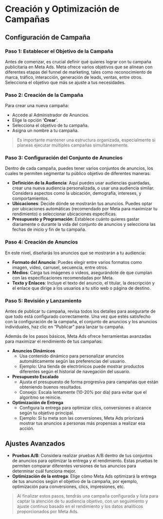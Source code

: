# Creación y Optimización de Campañas

## Configuración de Campaña
### Paso 1: Establecer el Objetivo de la Campaña
Antes de comenzar, es crucial definir qué quieres lograr con tu campaña publicitaria en Meta Ads. Meta ofrece varios objetivos que se alinean con diferentes etapas del funnel de marketing, tales como reconocimiento de marca, tráfico, interacción, generación de leads, ventas, entre otros. Selecciona el objetivo que más se ajuste a tus necesidades.

### Paso 2: Creación de la Campaña
Para crear una nueva campaña:
- Accede al Administrador de Anuncios.
- Elige la opción '**Crear**'.
- Selecciona el objetivo de tu campaña.
- Asigna un nombre a tu campaña.

> Es importante mantener una estructura organizada, especialmente si planeas ejecutar múltiples campañas simultáneamente.

### Paso 3: Configuración del Conjunto de Anuncios
Dentro de cada campaña, puedes tener varios conjuntos de anuncios, los cuales te permiten segmentar tu público objetivo de diferentes maneras:

- **Definición de la Audiencia**: Aquí puedes usar audiencias guardadas, crear una nueva audiencia personalizada, o usar una audiencia similar. Considera aspectos como la ubicación, demografía, intereses, y comportamientos.
- **Ubicaciones**: Decide dónde se mostrarán tus anuncios. Puedes optar por ubicaciones automáticas (recomendado por Meta para maximizar tu rendimiento) o seleccionar ubicaciones específicas.
- **Presupuesto y Programación**: Establece cuánto quieres gastar diariamente o durante la vida del conjunto de anuncios y selecciona las fechas de inicio y fin de tu campaña.

### Paso 4: Creación de Anuncios
En este nivel, diseñarás los anuncios que se mostrarán a tu audiencia:
- **Formato del Anuncio**: Puedes elegir entre varios formatos como imagen, video, carrusel, secuencia, entre otros.
- **Medios**: Carga tus imágenes o videos, asegurándote de que cumplan con las especificaciones recomendadas por Meta.
- **Texto y Enlaces**: Incluye el texto del anuncio, el titular, la descripción y el enlace que dirige a los usuarios a tu sitio web o página de destino.

### Paso 5: Revisión y Lanzamiento
Antes de publicar tu campaña, revisa todos los detalles para asegurarte de que todo está configurado correctamente. Una vez que estés satisfecho con la configuración de la campaña, el conjunto de anuncios y los anuncios individuales, haz clic en "Publicar" para lanzar tu campaña.

Además de los pasos básicos, Meta Ads ofrece herramientas avanzadas para maximizar el rendimiento de tus campañas:
- **Anuncios Dinámicos**
    - Usa contenido dinámico para personalizar anuncios automáticamente según las preferencias del usuario.
    - Ejemplo: Una tienda de electrónicos puede mostrar productos diferentes según el historial de navegación del usuario.
- **Presupuesto Escalado**
    - Ajusta el presupuesto de forma progresiva para campañas que están obteniendo buenos resultados.
    - Consejo: Escala lentamente (10-20% por día) para evitar que el algoritmo se reinicie.
- **Optimización de Entrega**
    - Configura la entrega para optimizar clics, conversiones o alcance según tu objetivo principal.
    - Ejemplo: Si tu meta son las conversiones, Meta Ads priorizará mostrar tus anuncios a personas más propensas a realizar esa acción.

## Ajustes Avanzados
- **Pruebas A/B**: Considera realizar pruebas A/B dentro de tus conjuntos de anuncios para optimizar la entrega y el rendimiento. Estas pruebas te permiten comparar diferentes versiones de tus anuncios para determinar cuál funciona mejor.
- **Optimización de la entrega**: Elige cómo Meta Ads optimizará la entrega de tus anuncios según el objetivo de la campaña, por ejemplo, optimización para conversiones, clics, impresiones, etc.

> Al finalizar estos pasos, tendrás una campaña configurada y lista para captar la atención de tu audiencia objetivo, con un seguimiento y ajuste continuo basado en el rendimiento y los datos analíticos proporcionados por Meta Ads.